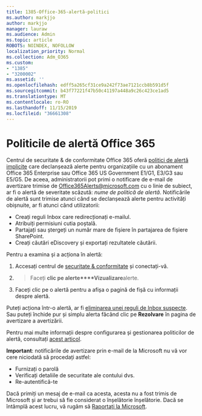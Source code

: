 ```yaml
---
title: 1385-Office-365-alertă-politici
ms.author: markjjo
author: markjjo
manager: lauraw
ms.audience: Admin
ms.topic: article
ROBOTS: NOINDEX, NOFOLLOW
localization_priority: Normal
ms.collection: Adm_O365
ms.custom:
- "1385"
- "3200002"
ms.assetid: ''
ms.openlocfilehash: edff5a265cf31ce9a242f73ae7121ccb8b591d5f
ms.sourcegitcommit: b43f77221f47b50c41197a448a9c26c423ce1ad5
ms.translationtype: MT
ms.contentlocale: ro-RO
ms.lasthandoff: 11/15/2019
ms.locfileid: "36661308"
---
```

# <a name="office-365-alert-policies"></a>Politicile de alertă Office 365

Centrul de securitate & de conformitate Office 365 oferă [politici de alertă implicite](https://docs.microsoft.com/office365/securitycompliance/alert-policies#default-alert-policies) care declanșează alerte pentru organizațiile cu un abonament Office 365 Enterprise sau Office 365 US Government E1/G1, E3/G3 sau E5/G5. De aceea, administratorii pot primi o notificare de e-mail de avertizare trimise de Office365Alerts@microsoft.com cu o linie de subiect, ar fi o alertă de severitate scăzută: *nume de politică de alertă*. Notificările de alertă sunt trimise atunci când se declanșează alerte pentru activități obișnuite, ar fi atunci când utilizatorii:

- Creați reguli Inbox care redirecționați e-mailul.
- Atribuiți permisiuni cutia poștală.
- Partajați sau ștergeți un număr mare de fișiere în partajarea de fișiere SharePoint.
- Creați căutări eDiscovery și exportați rezultatele căutării.

Pentru a examina și a acționa în alertă:

1. Accesați centrul de [securitate & conformitate](https://protection.office.com) și conectați-vă.
2.  > Faceți **clic pe alerte****Vizualizare**alerte.
3. Faceți clic pe o alertă pentru a afișa o pagină de fișă cu informații despre alertă.

Puteți acționa într-o alertă, ar fi [eliminarea unei reguli de Inbox suspecte](https://docs.microsoft.com/office365/securitycompliance/responding-to-a-compromised-email-account). Sau puteți închide pur și simplu alerta făcând clic pe **Rezolvare** în pagina de avertizare a avertizării.

Pentru mai multe informații despre configurarea și gestionarea politicilor de alertă, consultați [acest articol](https://docs.microsoft.com/office365/securitycompliance/alert-policies).

**Important**: notificările de avertizare prin e-mail de la Microsoft nu vă vor cere niciodată să procedați astfel:

- Furnizați o parolă
- Verificați detaliile de securitate ale contului dvs.
- Re-autentifică-te

Dacă primiți un mesaj de e-mail ca acesta, acesta nu a fost trimis de Microsoft și ar trebui să fie considerat o înșelătorie înșelătorie. Dacă se întâmplă acest lucru, vă rugăm să [Raportați la Microsoft](https://docs.microsoft.com/office365/SecurityCompliance/report-junk-email-and-phishing-scams-in-outlook-on-the-web-eop).